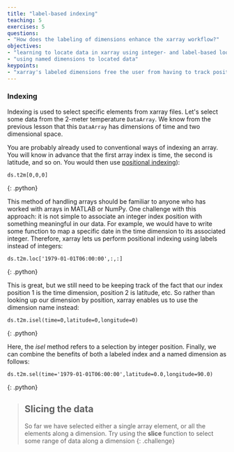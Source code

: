 ```yaml
---
title: "label-based indexing"
teaching: 5
exercises: 5
questions:
- "How does the labeling of dimensions enhance the xarray workflow?"
objectives:
- "learning to locate data in xarray using integer- and label-based lookups"
- "using named dimensions to located data"
keypoints:
- "xarray's labeled dimensions free the user from having to track positional ordering of dimensions when accessing data, creating a more simplified workflow"
---
```


### Indexing

Indexing is used to select specific elements from xarray files. Let's select some data from the 2-meter temperature `DataArray`. We know from the previous lesson that this `DataArray` has dimensions of time and two dimensional space. 

You are probably already used to conventional ways of indexing an array. You will know in advance that the first array index is time, the second is latitude, and so on. You would then use [positional indexing](http://xarray.pydata.org/en/stable/indexing.html)):

~~~
ds.t2m[0,0,0]
~~~
{: .python}

This method of handling arrays should be familiar to anyone who has worked with arrays in MATLAB or NumPy. One challenge with this approach: it is not simple to associate an integer index position with something meaningful in our data. For example, we would have to write some function to map a specific date in the time dimension to its associated integer. Therefore, xarray lets us perform positional indexing using labels instead of integers:

~~~
ds.t2m.loc['1979-01-01T06:00:00',:,:]
~~~
{: .python}

This is great, but we still need to be keeping track of the fact that our index position 1 is the time dimension, position 2 is latitude, etc. So rather than looking up our dimension by position, xarray enables us to use the dimension name instead:

~~~
ds.t2m.isel(time=0,latitude=0,longitude=0)
~~~
{: .python}

Here, the *isel* method refers to a selection by integer position. Finally, we can combine the benefits of both a labeled index and a named dimension as follows:

~~~
ds.t2m.sel(time='1979-01-01T06:00:00',latitude=0.0,longitude=90.0)
~~~
{: .python}


> ## Slicing the data
> So far we have selected either a single array element, or all the elements along a dimension. Try using the __slice__
> function to select some range of data along a dimension
{: .challenge}
